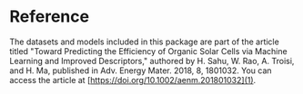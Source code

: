 # Reference
The datasets and models included in this package are part of the article titled "Toward Predicting the Efficiency of Organic Solar Cells via Machine Learning and Improved Descriptors," authored by H. Sahu, W. Rao, A. Troisi, and H. Ma, published in Adv. Energy Mater. 2018, 8, 1801032. You can access the article at [https://doi.org/10.1002/aenm.201801032](1).

[1]: https://doi.org/10.1002/aenm.201801032
